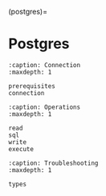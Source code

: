 (postgres)=

# Postgres

```{toctree}
:caption: Connection
:maxdepth: 1

prerequisites
connection
```

```{toctree}
:caption: Operations
:maxdepth: 1

read
sql
write
execute
```

```{toctree}
:caption: Troubleshooting
:maxdepth: 1

types
```
